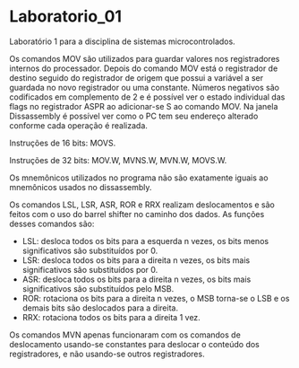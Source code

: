 # Laboratorio_01
Laboratório 1 para a disciplina de sistemas microcontrolados.

Os comandos MOV são utilizados para guardar valores nos registradores internos do processador. Depois do comando MOV está o registrador de destino seguido do registrador de origem que possui a variável a ser guardada no novo registrador ou uma constante. Números negativos são codificados em complemento de 2 e é possível ver o estado individual das flags no registrador ASPR ao adicionar-se S ao comando MOV. Na janela Dissassembly é possível ver como o PC tem seu endereço alterado conforme cada operação é realizada.

Instruções de 16 bits: MOVS.

Instruções de 32 bits: MOV.W, MVNS.W, MVN.W, MOVS.W. 

Os mnemônicos utilizados no programa não são exatamente iguais ao mnemônicos usados no dissassembly.

Os comandos LSL, LSR, ASR, ROR e RRX realizam deslocamentos e são feitos com o uso do barrel shifter
no caminho dos dados. As funções desses comandos são:

- LSL: desloca todos os bits para a esquerda n vezes, os bits menos significativos são substituídos por 0.
- LSR: desloca todos os bits para a direita n vezes, os bits mais significativos são substituídos por 0.
- ASR: desloca todos os bits para a direita n vezes, os bits mais significativos são substituídos pelo MSB.
- ROR: rotaciona os bits para a direita n vezes, o MSB torna-se o LSB e os demais bits são deslocados para a direita.
- RRX: rotaciona todos os bits para a direita 1 vez.

Os comandos MVN apenas funcionaram com os comandos de deslocamento usando-se constantes para deslocar o conteúdo dos registradores, e não usando-se outros registradores.

